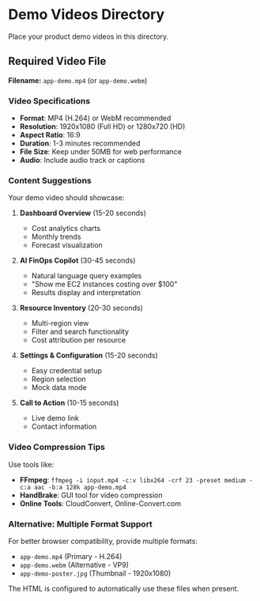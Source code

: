 # Demo Videos Directory

Place your product demo videos in this directory.

## Required Video File

**Filename:** `app-demo.mp4` (or `app-demo.webm`)

### Video Specifications

- **Format**: MP4 (H.264) or WebM recommended
- **Resolution**: 1920x1080 (Full HD) or 1280x720 (HD)
- **Aspect Ratio**: 16:9
- **Duration**: 1-3 minutes recommended
- **File Size**: Keep under 50MB for web performance
- **Audio**: Include audio track or captions

### Content Suggestions

Your demo video should showcase:
1. **Dashboard Overview** (15-20 seconds)
   - Cost analytics charts
   - Monthly trends
   - Forecast visualization

2. **AI FinOps Copilot** (30-45 seconds)
   - Natural language query examples
   - "Show me EC2 instances costing over $100"
   - Results display and interpretation

3. **Resource Inventory** (20-30 seconds)
   - Multi-region view
   - Filter and search functionality
   - Cost attribution per resource

4. **Settings & Configuration** (15-20 seconds)
   - Easy credential setup
   - Region selection
   - Mock data mode

5. **Call to Action** (10-15 seconds)
   - Live demo link
   - Contact information

### Video Compression Tips

Use tools like:
- **FFmpeg**: `ffmpeg -i input.mp4 -c:v libx264 -crf 23 -preset medium -c:a aac -b:a 128k app-demo.mp4`
- **HandBrake**: GUI tool for video compression
- **Online Tools**: CloudConvert, Online-Convert.com

### Alternative: Multiple Format Support

For better browser compatibility, provide multiple formats:
- `app-demo.mp4` (Primary - H.264)
- `app-demo.webm` (Alternative - VP9)
- `app-demo-poster.jpg` (Thumbnail - 1920x1080)

The HTML is configured to automatically use these files when present.
